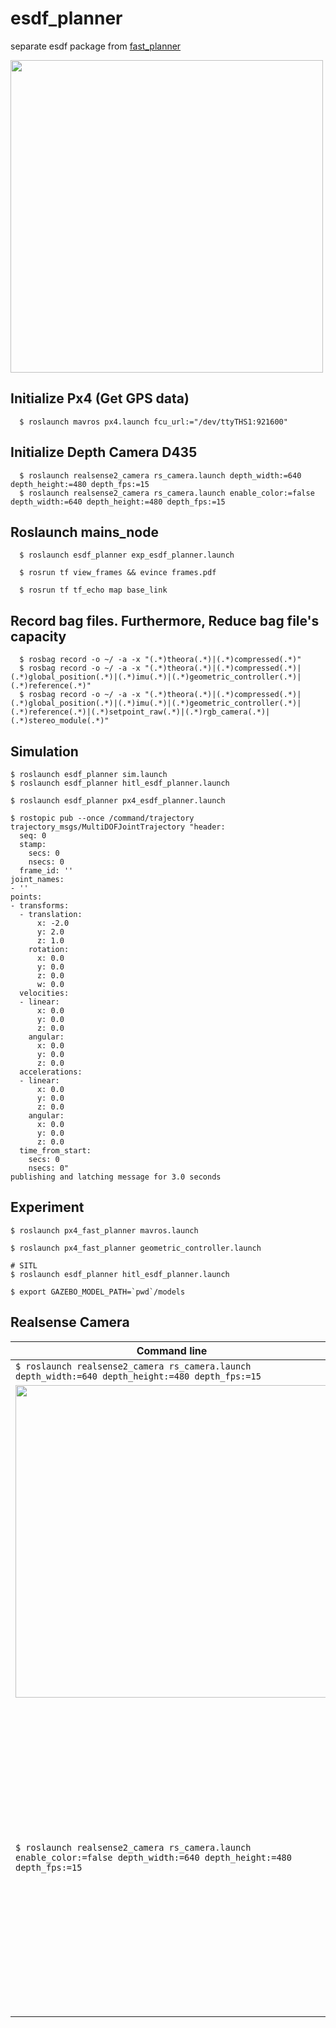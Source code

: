 # esdf_planner
separate esdf package from [fast_planner](https://github.com/HKUST-Aerial-Robotics/Fast-Planner)

<img src="https://user-images.githubusercontent.com/69444682/160658182-89b4e271-4fe5-4c73-b2d9-41fdee4f34c7.jpg" width="500">

## Initialize Px4 (Get GPS data)
```shell
  $ roslaunch mavros px4.launch fcu_url:="/dev/ttyTHS1:921600"
```

## Initialize Depth Camera D435
```shell
  $ roslaunch realsense2_camera rs_camera.launch depth_width:=640 depth_height:=480 depth_fps:=15
  $ roslaunch realsense2_camera rs_camera.launch enable_color:=false depth_width:=640 depth_height:=480 depth_fps:=15
```

## Roslaunch mains_node
```shell
  $ roslaunch esdf_planner exp_esdf_planner.launch
```
```shell
  $ rosrun tf view_frames && evince frames.pdf
```
```shell
  $ rosrun tf tf_echo map base_link
```

## Record bag files. Furthermore, Reduce bag file's capacity
```shell
  $ rosbag record -o ~/ -a -x "(.*)theora(.*)|(.*)compressed(.*)"
  $ rosbag record -o ~/ -a -x "(.*)theora(.*)|(.*)compressed(.*)|(.*)global_position(.*)|(.*)imu(.*)|(.*)geometric_controller(.*)|(.*)reference(.*)"
  $ rosbag record -o ~/ -a -x "(.*)theora(.*)|(.*)compressed(.*)|(.*)global_position(.*)|(.*)imu(.*)|(.*)geometric_controller(.*)|(.*)reference(.*)|(.*)setpoint_raw(.*)|(.*)rgb_camera(.*)|(.*)stereo_module(.*)"
```

## Simulation
```shell
$ roslaunch esdf_planner sim.launch
$ roslaunch esdf_planner hitl_esdf_planner.launch
```
```shell
$ roslaunch esdf_planner px4_esdf_planner.launch
```
```shell
$ rostopic pub --once /command/trajectory trajectory_msgs/MultiDOFJointTrajectory "header:
  seq: 0
  stamp:
    secs: 0
    nsecs: 0
  frame_id: ''
joint_names:
- ''
points:
- transforms:
  - translation:
      x: -2.0
      y: 2.0
      z: 1.0
    rotation:
      x: 0.0
      y: 0.0
      z: 0.0
      w: 0.0
  velocities:
  - linear:
      x: 0.0
      y: 0.0
      z: 0.0
    angular:
      x: 0.0
      y: 0.0
      z: 0.0
  accelerations:
  - linear:
      x: 0.0
      y: 0.0
      z: 0.0
    angular:
      x: 0.0
      y: 0.0
      z: 0.0
  time_from_start:
    secs: 0
    nsecs: 0" 
publishing and latching message for 3.0 seconds
```

## Experiment
```shell
$ roslaunch px4_fast_planner mavros.launch
```
```shell
$ roslaunch px4_fast_planner geometric_controller.launch
```
```shell
# SITL
$ roslaunch esdf_planner hitl_esdf_planner.launch
```
```shell
$ export GAZEBO_MODEL_PATH=`pwd`/models
```

## Realsense Camera
| Command line | Show | 
| --- | --- | 
| `$ roslaunch realsense2_camera rs_camera.launch depth_width:=640 depth_height:=480 depth_fps:=15`
 | <img src="https://user-images.githubusercontent.com/69444682/164759327-8f9e85bd-2439-4f18-9384-54d0ad80efd7.png" width="500"> | 
| `$ roslaunch realsense2_camera rs_camera.launch enable_color:=false depth_width:=640 depth_height:=480 depth_fps:=15` | <img src="https://user-images.githubusercontent.com/69444682/164759327-8f9e85bd-2439-4f18-9384-54d0ad80efd7.png" width="500"> | 
